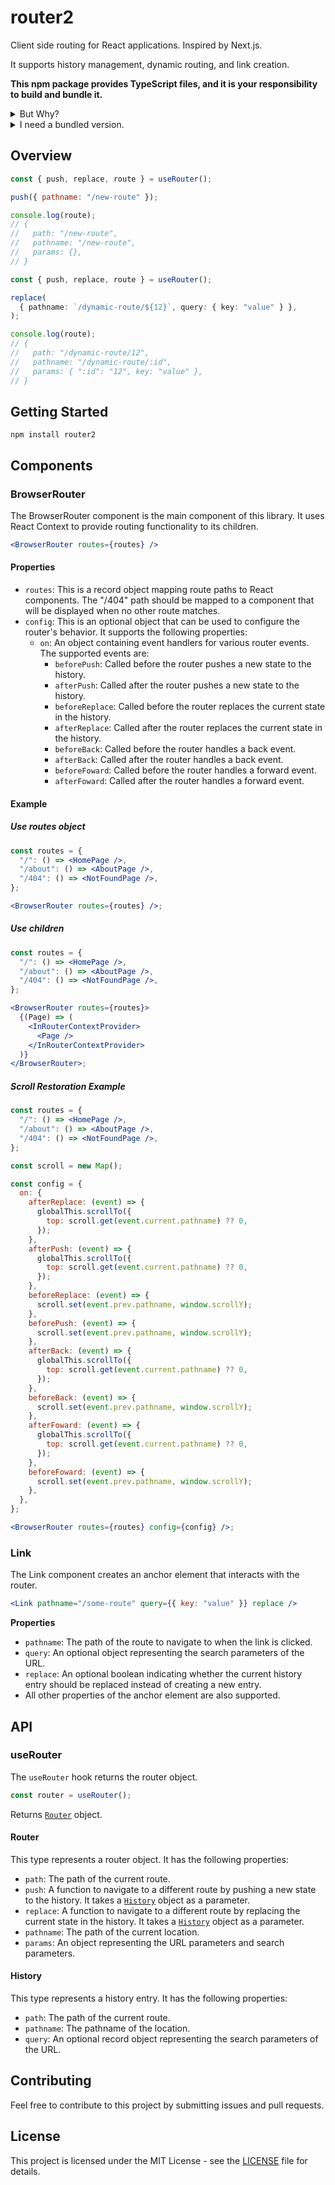 # router2

Client side routing for React applications. Inspired by Next.js.

It supports history management, dynamic routing, and link creation.

**This npm package provides TypeScript files, and it is your responsibility to build and bundle it.**

<details>
<summary>But Why?</summary>

This library is designed to be as simple as possible. It does not include any dependencies, making it easy to understand and modify. Additionally, this approach results in a smaller bundle size.

</details>

<details>
<summary>I need a bundled version.</summary>

You can still fork the library and modify the `package.json`. For configuration details, see [rollup.config.js](rollup.config.js).

To build the package, run:

```sh
npm run build
```

Update your `package.json` like this:

```json
{
  "main": "dist/cjs/index.js",
  "module": "dist/esm/index.js"
}
```

</details>

## Overview

```js
const { push, replace, route } = useRouter();

push({ pathname: "/new-route" });

console.log(route);
// {
//   path: "/new-route",
//   pathname: "/new-route",
//   params: {},
// }
```

```ts
const { push, replace, route } = useRouter();

replace(
  { pathname: `/dynamic-route/${12}`, query: { key: "value" } },
);

console.log(route);
// {
//   path: "/dynamic-route/12",
//   pathname: "/dynamic-route/:id",
//   params: { ":id": "12", key: "value" },
// }
```

## Getting Started

```
npm install router2
```

## Components

### BrowserRouter

The BrowserRouter component is the main component of this library. It uses React Context to provide routing functionality to its children.

```jsx
<BrowserRouter routes={routes} />
```

#### Properties

- `routes`: This is a record object mapping route paths to React components. The "/404" path should be mapped to a component that will be displayed when no other route matches.
- `config`: This is an optional object that can be used to configure the router's behavior. It supports the following properties:
  - `on`: An object containing event handlers for various router events. The supported events are:
    - `beforePush`: Called before the router pushes a new state to the history.
    - `afterPush`: Called after the router pushes a new state to the history.
    - `beforeReplace`: Called before the router replaces the current state in the history.
    - `afterReplace`: Called after the router replaces the current state in the history.
    - `beforeBack`: Called before the router handles a back event.
    - `afterBack`: Called after the router handles a back event.
    - `beforeFoward`: Called before the router handles a forward event.
    - `afterFoward`: Called after the router handles a forward event.

#### Example

##### Use routes object

```jsx
const routes = {
  "/": () => <HomePage />,
  "/about": () => <AboutPage />,
  "/404": () => <NotFoundPage />,
};

<BrowserRouter routes={routes} />;
```

##### Use children

```jsx
const routes = {
  "/": () => <HomePage />,
  "/about": () => <AboutPage />,
  "/404": () => <NotFoundPage />,
};

<BrowserRouter routes={routes}>
  {(Page) => (
    <InRouterContextProvider>
      <Page />
    </InRouterContextProvider>
  )}
</BrowserRouter>;
```

##### Scroll Restoration Example

```jsx
const routes = {
  "/": () => <HomePage />,
  "/about": () => <AboutPage />,
  "/404": () => <NotFoundPage />,
};

const scroll = new Map();

const config = {
  on: {
    afterReplace: (event) => {
      globalThis.scrollTo({
        top: scroll.get(event.current.pathname) ?? 0,
      });
    },
    afterPush: (event) => {
      globalThis.scrollTo({
        top: scroll.get(event.current.pathname) ?? 0,
      });
    },
    beforeReplace: (event) => {
      scroll.set(event.prev.pathname, window.scrollY);
    },
    beforePush: (event) => {
      scroll.set(event.prev.pathname, window.scrollY);
    },
    afterBack: (event) => {
      globalThis.scrollTo({
        top: scroll.get(event.current.pathname) ?? 0,
      });
    },
    beforeBack: (event) => {
      scroll.set(event.prev.pathname, window.scrollY);
    },
    afterFoward: (event) => {
      globalThis.scrollTo({
        top: scroll.get(event.current.pathname) ?? 0,
      });
    },
    beforeFoward: (event) => {
      scroll.set(event.prev.pathname, window.scrollY);
    },
  },
};

<BrowserRouter routes={routes} config={config} />;
```

### Link

The Link component creates an anchor element that interacts with the router.

```jsx
<Link pathname="/some-route" query={{ key: "value" }} replace />
```

**Properties**

- `pathname`: The path of the route to navigate to when the link is clicked.
- `query`: An optional object representing the search parameters of the URL.
- `replace`: An optional boolean indicating whether the current history entry should be replaced instead of creating a new entry.
- All other properties of the anchor element are also supported.

## API

### useRouter

The `useRouter` hook returns the router object.

```jsx
const router = useRouter();
```

Returns [`Router`](#router) object.

#### Router

This type represents a router object. It has the following properties:

- `path`: The path of the current route.
- `push`: A function to navigate to a different route by pushing a new state to the history. It takes a [`History`](#history) object as a parameter.
- `replace`: A function to navigate to a different route by replacing the current state in the history. It takes a [`History`](#history) object as a parameter.
- `pathname`: The path of the current location.
- `params`: An object representing the URL parameters and search parameters.

#### History

This type represents a history entry. It has the following properties:

- `path`: The path of the current route.
- `pathname`: The pathname of the location.
- `query`: An optional record object representing the search parameters of the URL.

## Contributing

Feel free to contribute to this project by submitting issues and pull requests.

## License

This project is licensed under the MIT License - see the [LICENSE](LICENSE) file for details.
